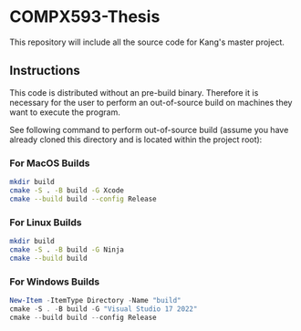 # COMPX593-Thesis

This repository will include all the source code for Kang's master project.

## Instructions

This code is distributed without an pre-build binary. Therefore it is necessary for the user to perform an out-of-source build on machines they want to execute the program.

See following command to perform out-of-source build (assume you have already cloned this directory and is located within the project root):

### For MacOS Builds

```bash
mkdir build
cmake -S . -B build -G Xcode
cmake --build build --config Release
```

### For Linux Builds

```bash
mkdir build
cmake -S . -B build -G Ninja
cmake --build build
```

### For Windows Builds

```powershell
New-Item -ItemType Directory -Name "build"
cmake -S . -B build -G "Visual Studio 17 2022"
cmake --build build --config Release
```



